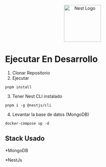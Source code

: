 <p align="center">
  <a href="http://nestjs.com/" target="blank"><img src="https://nestjs.com/img/logo-small.svg" width="120" alt="Nest Logo" /></a>
</p>

# Ejecutar En Desarrollo

1. Clonar Repositorio
2. Ejecutar

```Shell
pnpm install
```
3. Tener Nest CLI instalado
```Shell
pnpm i -g @nestjs/cli
```
4. Levantar la base de datos (MongoDB)
```Shell
docker-compose up -d
```

## Stack Usado

*MongoDB

*NestJs